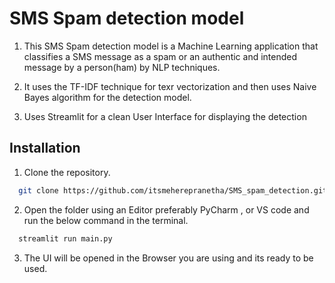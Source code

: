 # SMS Spam detection model

1) This SMS Spam detection model is a Machine Learning application that classifies a SMS message as a spam or an authentic and intended message by a person(ham) by NLP techniques.

2) It uses the TF-IDF technique for texr vectorization and then uses Naive Bayes algorithm for the detection model.

3) Uses Streamlit for a clean User Interface for displaying the detection

## Installation

1. Clone the repository.

```bash
  git clone https://github.com/itsmeherepranetha/SMS_spam_detection.git
```
2. Open the folder using an Editor preferably PyCharm , or VS code and run the below command in the terminal.
```bash
  streamlit run main.py
```
3. The UI will be opened in the Browser you are using and its ready to be used.
